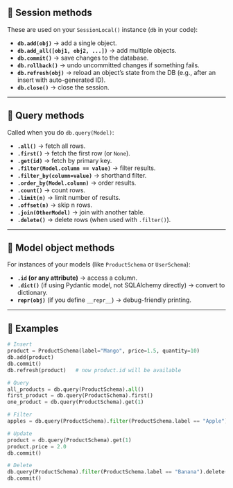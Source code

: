 ## 🔑 **Session methods**

These are used on your `SessionLocal()` instance (`db` in your code):

* **`db.add(obj)`** → add a single object.
* **`db.add_all([obj1, obj2, ...])`** → add multiple objects.
* **`db.commit()`** → save changes to the database.
* **`db.rollback()`** → undo uncommitted changes if something fails.
* **`db.refresh(obj)`** → reload an object’s state from the DB (e.g., after an insert with auto-generated ID).
* **`db.close()`** → close the session.

---

## 🔑 **Query methods**

Called when you do `db.query(Model)`:

* **`.all()`** → fetch all rows.
* **`.first()`** → fetch the first row (or `None`).
* **`.get(id)`** → fetch by primary key.
* **`.filter(Model.column == value)`** → filter results.
* **`.filter_by(column=value)`** → shorthand filter.
* **`.order_by(Model.column)`** → order results.
* **`.count()`** → count rows.
* **`.limit(n)`** → limit number of results.
* **`.offset(n)`** → skip n rows.
* **`.join(OtherModel)`** → join with another table.
* **`.delete()`** → delete rows (when used with `.filter()`).

---

## 🔑 **Model object methods**

For instances of your models (like `ProductSchema` or `UserSchema`):

* **`.id` (or any attribute)** → access a column.
* **`.dict()`** (if using Pydantic model, not SQLAlchemy directly) → convert to dictionary.
* **`repr(obj)`** (if you define `__repr__`) → debug-friendly printing.

---

## 🔑 **Examples**

```python
# Insert
product = ProductSchema(label="Mango", price=1.5, quantity=10)
db.add(product)
db.commit()
db.refresh(product)   # now product.id will be available

# Query
all_products = db.query(ProductSchema).all()
first_product = db.query(ProductSchema).first()
one_product = db.query(ProductSchema).get(1)

# Filter
apples = db.query(ProductSchema).filter(ProductSchema.label == "Apple").all()

# Update
product = db.query(ProductSchema).get(1)
product.price = 2.0
db.commit()

# Delete
db.query(ProductSchema).filter(ProductSchema.label == "Banana").delete()
db.commit()
```
